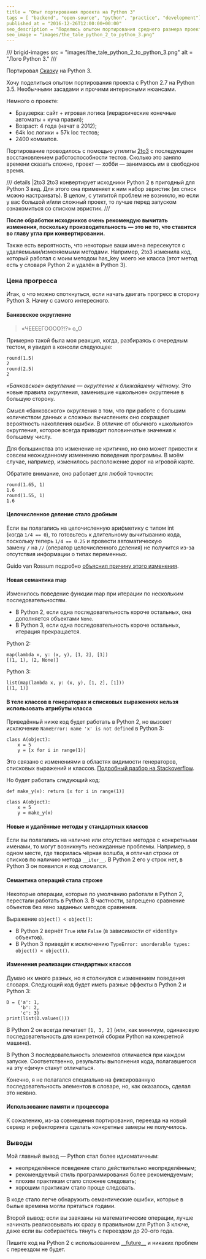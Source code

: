 ```yaml
---
title = "Опыт портирования проекта на Python 3"
tags = [ "backend", "open-source", "python", "practice", "development"]
published_at = "2016-12-26T12:00:00+00:00"
seo_description = "Поделюсь опытом портирования среднего размера проекта с Python 2.7 на Python 3.5. Необычными засадами и прочими интересными нюансами."
seo_image = "images/the_tale_python_2_to_python_3.png"
---
```


/// brigid-images
src = "images/the_tale_python_2_to_python_3.png"
alt = "Лого Python 3."
///

Портировал [Сказку](http://the-tale.org/) на Python 3.

Хочу поделиться опытом портирования проекта с Python 2.7 на Python 3.5. Необычными засадами и прочими интересными нюансами.

Немного о проекте:

- Браузерка: сайт + игровая логика (иерархические конечные автоматы + куча правил);
- Возраст: 4 года (начат в 2012);
- 64k loc логики + 57k loc тестов;
- 2400 коммитов.

<!-- more -->

Портирование проводилось с помощью утилиты [2to3](https://docs.python.org/2/library/2to3.html) с последующим восстановлением работоспособности тестов. Сколько это заняло времени сказать сложно, проект — хобби — занимаюсь им в свободное время.

/// details |2to3
2to3 конвертирует исходники Python 2 в пригодный для Python 3 вид. Для этого она применяет к ним набор эвристик (их списк можно настраивать). В целом, с утилитой проблем не возникло, но если у вас большой и/или сложный проект, то лучше перед запуском ознакомиться со списком эвристик.
///

**После обработки исходников очень рекомендую вычитать изменения, поскольку производительность — это не то, что ставится во главу угла при конвертировании.**

Также есть вероятность, что некоторые ваши имена пересекутся с удаляемыми/изменяемыми методами. Например, 2to3 изменила код, который работал с моим методом has\_key моего же класса (этот метод есть у словаря Python 2 и удалён в Python 3).

### Цена прогресса

Итак, о что можно споткнуться, если начать двигать прогресс в сторону Python 3. Начну с самого интересного.

#### Банковское округление

> «ЧЕЕЕЕГОООО?!?» о\_О

Примерно такой была моя реакция, когда, разбираясь с очередным тестом, я увидел в консоли следующее:

```
round(1.5)
2
round(2.5)
2
```

_«Банковское» округление — округление к ближайшему чётному._ Это новые правила округления, заменившие «школьное» округление в большую сторону.

Смысл «банковского» округления в том, что при работе с большим количеством данных и сложных вычислениях оно сокращает вероятность накопления ошибки. В отличие от обычного «школьного» округления, которое всегда приводит половинчатые значения к большему числу.

Для большинства это изменение не критично, но оно может привести к совсем неожиданному изменению поведения программы. В моём случае, например, изменилось расположение дорог на игровой карте.

Обратите внимание, оно работает для любой точности:

```
round(1.65, 1)
1.6
round(1.55, 1)
1.6
```

#### Целочисленное деление стало дробным

Если вы полагались на целочисленную арифметику с типом int (когда `1/4 == 0`), то готовьтесь к длительному вычитыванию кода, поскольку теперь `1/4 == 0.25` и провести автоматическую замену `/` на `//` (оператор целочисленного деления) не получится из-за отсутствия информации о типах переменных.

Guido van Rossum подробно [объяснил причину этого изменения](http://python-history.blogspot.com.by/2009/03/problem-with-integer-division.html).

#### Новая семантика map

Изменилось поведение функции map при итерации по нескольким последовательностям.

- В Python 2, если одна последовательность короче остальных, она дополняется объектами `None`.
- В Python 3, если одна последовательность короче остальных, итерация прекращается.

Python 2:

```
map(lambda x, y: (x, y), [1, 2], [1])
[(1, 1), (2, None)]
```

Python 3:

```
list(map(lambda x, y: (x, y), [1, 2], [1]))
[(1, 1)]
```

#### В теле классов в генераторах и списковых выражениях нельзя использовать атрибуты класса

Приведённый ниже код будет работать в Python 2, но вызовет исключение `NameError: name 'x' is not defined` в Python 3:

```
class A(object):
    x = 5
    y = [x for i in range(1)]
```

Это связано с изменениями в областях видимости генераторов, списковых выражений и классов. [Подробный разбор на Stackoverflow](http://stackoverflow.com/questions/13905741/accessing-class-variables-from-a-list-comprehension-in-the-class-definition).

Но будет работать следующий код:

```
def make_y(x): return [x for i in range(1)]

class A(object):
    x = 5
    y = make_y(x)
```

#### Новые и удалённые методы у стандартных классов

Если вы полагались на наличие или отсутствие методов с конкретными именами, то могут возникнуть неожиданные проблемы. Например, в одном месте, где творилась чёрная волшба, я отличал строки от списков по наличию метода `__iter__`. В Python 2 его у строк нет, в Python 3 он появился и код сломался.

#### Семантика операций стала строже

Некоторые операции, которые по умолчанию работали в Python 2, перестали работать в Python 3. В частности, запрещено сравнение объектов без явно заданных методов сравнения.

Выражение `object() < object()`:

- В Python 2 вернёт `True` или `False` (в зависимости от «identity» объектов).
- В Python 3 приведёт к исключению `TypeError: unorderable types: object() < object()`.

#### Изменения реализации стандартных классов

Думаю их много разных, но я столкнулся с изменением поведения словаря. Следующий код будет иметь разные эффекты в Python 2 и Python 3:

```
D = {'a': 1,
     'b': 2,
     'c': 3}
print(list(D.values()))
```

В Python 2 он всегда печатает `[1, 3, 2]` (или, как минимум, одинаковую последовательность для конкретной сборки Python на конкретной машине).

В Python 3 последовательность элементов отличается при каждом запуске. Соответственно, результаты выполнения кода, полагавшегося на эту «фичу» станут отличаться.

Конечно, я не полагался специально на фиксированную последовательность элементов в словаре, но, как оказалось, сделал это неявно.

#### Использование памяти и процессора

К сожалению, из-за совмещения портирования, переезда на новый сервер и рефакторинга сделать конкретные замеры не получилось.

### Выводы

Мой главный вывод — Python стал более идиоматичным:

- неопределённое поведение стало действительно неопределённым;
- рекомендуемый стиль программирования более рекомендуемым;
- плохим практикам стало сложнее следовать;
- хорошим практикам стало проще следовать.

В коде стало легче обнаружить семантические ошибки, которые в былые времена могли прятаться годами.

Второй вывод: если вы завязаны на математические операции, лучше начинать реализовывать их сразу в правильном для Python 3 ключе, даже если вы собираетесь тянуть с переездом до 20-ого года.

Пишите код на Python 2 с использованием [\_\_future\_\_](https://docs.python.org/2/library/__future__.html) и никаких проблем с переездом не будет.
